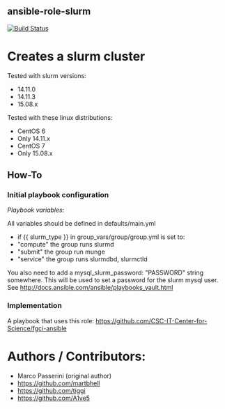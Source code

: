 ansible-role-slurm
------------------

[![Build Status](https://travis-ci.org/CSC-IT-Center-for-Science/ansible-role-slurm.svg?branch=master)](https://travis-ci.org/CSC-IT-Center-for-Science/ansible-role-slurm)

# Creates a slurm cluster

Tested with slurm versions:
 - 14.11.0
 - 14.11.3
 - 15.08.x

Tested with these linux distributions:
 - CentOS 6
  - Only 14.11.x
 - CentOS 7
  - Only 15.08.x

## How-To

### Initial playbook configuration

*Playbook variables:*

All variables should be defined in defaults/main.yml

 - if {{ slurm_type }} in group_vars/group/group.yml is set to:
  - "compute" the group runs slurmd
  - "submit" the group run munge
  - "service" the group runs slurmdbd, slurmctld

You also need to add a mysql_slurm_password: "PASSWORD" string somewhere. This will be used to set a password for the slurm mysql user. See http://docs.ansible.com/ansible/playbooks_vault.html

### Implementation

A playbook that uses this role: https://github.com/CSC-IT-Center-for-Science/fgci-ansible

# Authors / Contributors:

 - Marco Passerini (original author)
 - https://github.com/martbhell
 - https://github.com/tiggi
 - https://github.com/A1ve5
